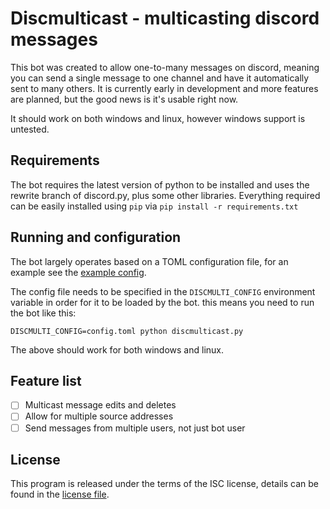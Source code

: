 # Discmulticast - multicasting discord messages
This bot was created to allow one-to-many messages on discord, meaning you can send a single message to one channel and have it automatically sent to many others. It is currently early in development and more features are planned, but the good news is it's usable right now.

It should work on both windows and linux, however windows support is untested.

## Requirements
The bot requires the latest version of python to be installed and uses the rewrite branch of discord.py, plus some other libraries. Everything required can be easily installed using `pip` via `pip install -r requirements.txt`

## Running and configuration
The bot largely operates based on a TOML configuration file, for an example see the [example config](example_config.txt).

The config file needs to be specified in the `DISCMULTI_CONFIG` environment variable in order for it to be loaded by the bot.
this means you need to run the bot like this:
```
DISCMULTI_CONFIG=config.toml python discmulticast.py
```
The above should work for both windows and linux.

## Feature list
- [ ] Multicast message edits and deletes
- [ ] Allow for multiple source addresses
- [ ] Send messages from multiple users, not just bot user

## License
This program is released under the terms of the ISC license, details can be found in the [license file](LICENSE.txt).

